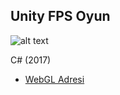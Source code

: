 ## Unity FPS Oyun

![alt text](https://4.bp.blogspot.com/-UvuzeIssx6g/Wppl5BTfIpI/AAAAAAAAABM/h6aDtw_oF70tKFR1vXq_Z88129WvcLgMgCLcBGAs/s640/Unity%2BFPS%2BOyun.png)

C# (2017)
* [WebGL Adresi](http://bit.ly/2FKtE6r)
